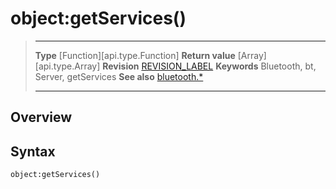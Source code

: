 # object:getServices()

> --------------------- ------------------------------------------------------------------------------------------
> __Type__              [Function][api.type.Function]
> __Return value__      [Array][api.type.Array]
> __Revision__          [REVISION_LABEL](REVISION_URL)
> __Keywords__          Bluetooth, bt, Server, getServices
> __See also__          [bluetooth.*](/plugin.bluetooth.md)
> --------------------- ------------------------------------------------------------------------------------------

## Overview

## Syntax

	object:getServices()